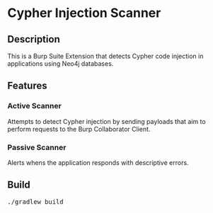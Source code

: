 # Cypher Injection Scanner

## Description

This is a Burp Suite Extension that detects Cypher code injection in applications using Neo4j databases.

## Features

### Active Scanner

Attempts to detect Cypher injection by sending payloads that aim to perform requests to the Burp Collaborator Client.

### Passive Scanner

Alerts whens the application responds with descriptive errors.

## Build

<pre>./gradlew build</pre>